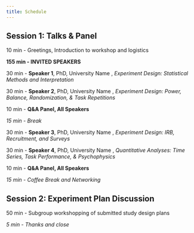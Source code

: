 ```yaml
---
title: Schedule
---
```


## Session 1: Talks & Panel

10 min - Greetings, Introduction to workshop and logistics

**155 min - INVITED SPEAKERS**

30 min - **Speaker 1**, PhD, University Name , *Experiment Design: Statistical Methods and Interpretation*

30 min - **Speaker 2**, PhD, University Name , *Experiment Design: Power, Balance, Randomization, & Task Repetitions*

10 min - **Q&A Panel, All Speakers**

*15 min - Break*

30 min - **Speaker 3**, PhD, University Name , *Experiment Design: IRB, Recruitment, and Surveys*

30 min - **Speaker 4**, PhD, University Name , *Quantitative Analyses: Time Series, Task Performance, & Psychophysics*

10 min - **Q&A Panel, All Speakers**

*15 min - Coffee Break and Networking*



## Session 2: Experiment Plan Discussion

50 min - Subgroup workshopping of submitted study design plans

*5 min - Thanks and close*
